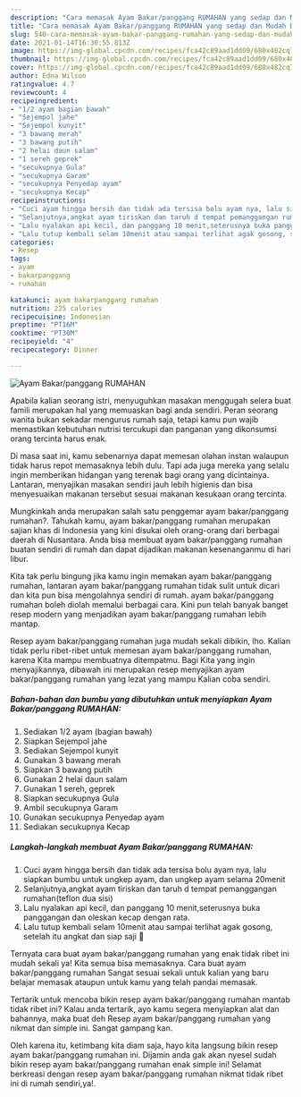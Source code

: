 ```yaml
---
description: "Cara memasak Ayam Bakar/panggang RUMAHAN yang sedap dan Mudah Dibuat"
title: "Cara memasak Ayam Bakar/panggang RUMAHAN yang sedap dan Mudah Dibuat"
slug: 540-cara-memasak-ayam-bakar-panggang-rumahan-yang-sedap-dan-mudah-dibuat
date: 2021-01-14T16:30:55.813Z
image: https://img-global.cpcdn.com/recipes/fca42c89aad1dd09/680x482cq70/ayam-bakarpanggang-rumahan-foto-resep-utama.jpg
thumbnail: https://img-global.cpcdn.com/recipes/fca42c89aad1dd09/680x482cq70/ayam-bakarpanggang-rumahan-foto-resep-utama.jpg
cover: https://img-global.cpcdn.com/recipes/fca42c89aad1dd09/680x482cq70/ayam-bakarpanggang-rumahan-foto-resep-utama.jpg
author: Edna Wilson
ratingvalue: 4.7
reviewcount: 4
recipeingredient:
- "1/2 ayam bagian bawah"
- "Sejempol jahe"
- "Sejempol kunyit"
- "3 bawang merah"
- "3 bawang putih"
- "2 helai daun salam"
- "1 sereh geprek"
- "secukupnya Gula"
- "secukupnya Garam"
- "secukupnya Penyedap ayam"
- "secukupnya Kecap"
recipeinstructions:
- "Cuci ayam hingga bersih dan tidak ada tersisa bolu ayam nya, lalu siapkan bumbu untuk ungkep ayam, dan ungkep ayam selama 20menit"
- "Selanjutnya,angkat ayam tiriskan dan taruh d tempat pemanggangan rumahan(teflon dua sisi)"
- "Lalu nyalakan api kecil, dan panggang 10 menit,seterusnya buka panggangan dan oleskan kecap dengan rata."
- "Lalu tutup kembali selam 10menit atau sampai terlihat agak gosong, setelah itu angkat dan siap saji 🙂"
categories:
- Resep
tags:
- ayam
- bakarpanggang
- rumahan

katakunci: ayam bakarpanggang rumahan 
nutrition: 225 calories
recipecuisine: Indonesian
preptime: "PT16M"
cooktime: "PT30M"
recipeyield: "4"
recipecategory: Dinner

---
```



![Ayam Bakar/panggang RUMAHAN](https://img-global.cpcdn.com/recipes/fca42c89aad1dd09/680x482cq70/ayam-bakarpanggang-rumahan-foto-resep-utama.jpg)

Apabila kalian seorang istri, menyuguhkan masakan menggugah selera buat famili merupakan hal yang memuaskan bagi anda sendiri. Peran seorang  wanita bukan sekadar mengurus rumah saja, tetapi kamu pun wajib memastikan kebutuhan nutrisi tercukupi dan panganan yang dikonsumsi orang tercinta harus enak.

Di masa  saat ini, kamu sebenarnya dapat memesan olahan instan walaupun tidak harus repot memasaknya lebih dulu. Tapi ada juga mereka yang selalu ingin memberikan hidangan yang terenak bagi orang yang dicintainya. Lantaran, menyajikan masakan sendiri jauh lebih higienis dan bisa menyesuaikan makanan tersebut sesuai makanan kesukaan orang tercinta. 



Mungkinkah anda merupakan salah satu penggemar ayam bakar/panggang rumahan?. Tahukah kamu, ayam bakar/panggang rumahan merupakan sajian khas di Indonesia yang kini disukai oleh orang-orang dari berbagai daerah di Nusantara. Anda bisa membuat ayam bakar/panggang rumahan buatan sendiri di rumah dan dapat dijadikan makanan kesenanganmu di hari libur.

Kita tak perlu bingung jika kamu ingin memakan ayam bakar/panggang rumahan, lantaran ayam bakar/panggang rumahan tidak sulit untuk dicari dan kita pun bisa mengolahnya sendiri di rumah. ayam bakar/panggang rumahan boleh diolah memalui berbagai cara. Kini pun telah banyak banget resep modern yang menjadikan ayam bakar/panggang rumahan lebih mantap.

Resep ayam bakar/panggang rumahan juga mudah sekali dibikin, lho. Kalian tidak perlu ribet-ribet untuk memesan ayam bakar/panggang rumahan, karena Kita mampu membuatnya ditempatmu. Bagi Kita yang ingin menyajikannya, dibawah ini merupakan resep menyajikan ayam bakar/panggang rumahan yang lezat yang mampu Kalian coba sendiri.

<!--inarticleads1-->

##### Bahan-bahan dan bumbu yang dibutuhkan untuk menyiapkan Ayam Bakar/panggang RUMAHAN:

1. Sediakan 1/2 ayam (bagian bawah)
1. Siapkan Sejempol jahe
1. Sediakan Sejempol kunyit
1. Gunakan 3 bawang merah
1. Siapkan 3 bawang putih
1. Gunakan 2 helai daun salam
1. Gunakan 1 sereh, geprek
1. Siapkan secukupnya Gula
1. Ambil secukupnya Garam
1. Gunakan secukupnya Penyedap ayam
1. Sediakan secukupnya Kecap




<!--inarticleads2-->

##### Langkah-langkah membuat Ayam Bakar/panggang RUMAHAN:

1. Cuci ayam hingga bersih dan tidak ada tersisa bolu ayam nya, lalu siapkan bumbu untuk ungkep ayam, dan ungkep ayam selama 20menit
1. Selanjutnya,angkat ayam tiriskan dan taruh d tempat pemanggangan rumahan(teflon dua sisi)
1. Lalu nyalakan api kecil, dan panggang 10 menit,seterusnya buka panggangan dan oleskan kecap dengan rata.
1. Lalu tutup kembali selam 10menit atau sampai terlihat agak gosong, setelah itu angkat dan siap saji 🙂




Ternyata cara buat ayam bakar/panggang rumahan yang enak tidak ribet ini mudah sekali ya! Kita semua bisa memasaknya. Cara buat ayam bakar/panggang rumahan Sangat sesuai sekali untuk kalian yang baru belajar memasak ataupun untuk kamu yang telah pandai memasak.

Tertarik untuk mencoba bikin resep ayam bakar/panggang rumahan mantab tidak ribet ini? Kalau anda tertarik, ayo kamu segera menyiapkan alat dan bahannya, maka buat deh Resep ayam bakar/panggang rumahan yang nikmat dan simple ini. Sangat gampang kan. 

Oleh karena itu, ketimbang kita diam saja, hayo kita langsung bikin resep ayam bakar/panggang rumahan ini. Dijamin anda gak akan nyesel sudah bikin resep ayam bakar/panggang rumahan enak simple ini! Selamat berkreasi dengan resep ayam bakar/panggang rumahan nikmat tidak ribet ini di rumah sendiri,ya!.

